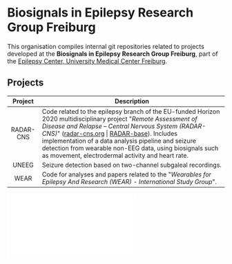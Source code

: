 # Biosignals in Epilepsy Research Group Freiburg

This organisation compiles internal git repositories related to projects developed at the **Biosignals in Epilepsy Research Group Freiburg**, part of the [Epilepsy Center, University Medical Center Freiburg](https://uniklinik-freiburg.de/epilepsy).

## Projects

| Project | Description |
|:---:|---|
| RADAR-CNS | Code related to the epilepsy branch of the EU-funded Horizon 2020 multidisciplinary project "*Remote Assessment of Disease and Relapse – Central Nervous System (RADAR-CNS)*" ([radar-cns.org](https://www.radar-cns.org/) \| [RADAR-base](https://github.com/RADAR-base)). Includes implementation of a data analysis pipeline and seizure detection from wearable non-EEG data, using biosignals such as movement, electrodermal activity and heart rate. |
| UNEEG | Seizure detection based on two-channel subgaleal recordings. |
| WEAR | Code for analyses and papers related to the "*Wearables for Epilepsy And Research (WEAR) - International Study Group*". |

![About BERG-Freiburg](/profile/Digital_Health_Night_Poster_v5.pdf "BERG-Freiburg")
